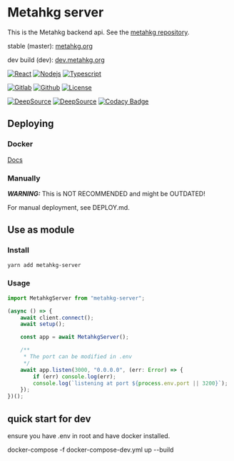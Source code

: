 # Metahkg server

This is the Metahkg backend api. See the [metahkg repository](https://gitlab.com/metahkg/metahkg).

stable (master): [metahkg.org](https://metahkg.org)

dev build (dev): [dev.metahkg.org](https://dev.metahkg.org)

[![React](https://badges.aleen42.com/src/react.svg)](http://reactjs.org/)
[![Nodejs](https://badges.aleen42.com/src/node.svg)](https://nodejs.org)
[![Typescript](https://badges.aleen42.com/src/typescript.svg)](https://www.typescriptlang.org/)

[![Gitlab](https://badges.aleen42.com/src/gitlab.svg)](https://gitlab.com/metahkg/metahkg-server)
[![Github](https://badges.aleen42.com/src/github.svg)](https://github.com/metahkg/metahkg-server)
[![License](https://img.shields.io/gitlab/license/metahkg/metahkg-server)](https://gitlab.com/metahkg/metahkg-server/-/tree/master/LICENSE.md)

[![DeepSource](https://deepsource.io/gh/metahkg/metahkg-server.svg/?label=active+issues&show_trend=true&token=U57K3_mzxKK3THb0RtJifA_R)](https://deepsource.io/gh/metahkg/metahkg-server/?ref=repository-badge)
[![DeepSource](https://deepsource.io/gh/metahkg/metahkg-server.svg/?label=resolved+issues&show_trend=true&token=U57K3_mzxKK3THb0RtJifA_R)](https://deepsource.io/gh/metahkg/metahkg-server/?ref=repository-badge)
[![Codacy Badge](https://app.codacy.com/project/badge/Grade/7a8bdd4a758c4338abe5d1d5d497a5d4)](https://www.codacy.com/gl/metahkg/metahkg-server/dashboard?utm_source=gitlab.com&amp;utm_medium=referral&amp;utm_content=metahkg/metahkg-server&amp;utm_campaign=Badge_Grade)

## Deploying

### Docker

[Docs](https://docs.metahkg.org/docs/ategory/deploy-metahkg)

### Manually

**_WARNING:_** This is NOT RECOMMENDED and might be OUTDATED!

For manual deployment, see DEPLOY.md.

## Use as module

### Install

```bash
yarn add metahkg-server
```

### Usage

```typescript
import MetahkgServer from "metahkg-server";

(async () => {
    await client.connect();
    await setup();

    const app = await MetahkgServer();

    /**
     * The port can be modified in .env
     */
    await app.listen(3000, "0.0.0.0", (err: Error) => {
        if (err) console.log(err);
        console.log(`listening at port ${process.env.port || 3200}`);
    });
})();
```

## quick start for dev

ensure you have .env in root and have docker installed.

docker-compose -f docker-compose-dev.yml up --build
